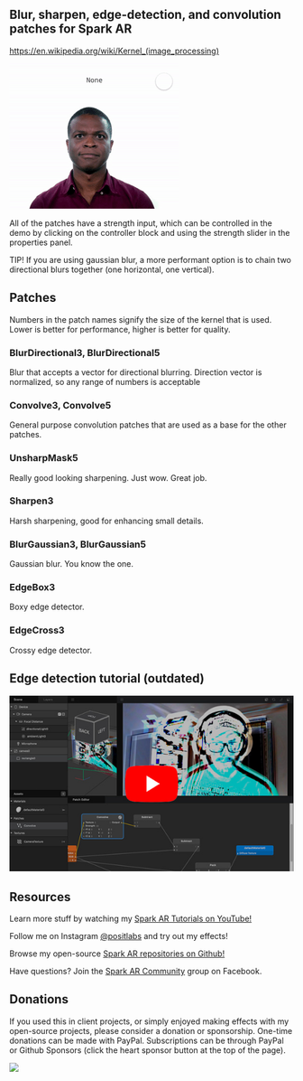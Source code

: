 ## Blur, sharpen, edge-detection, and convolution patches for Spark AR

https://en.wikipedia.org/wiki/Kernel_(image_processing)

![](./demo.gif)

All of the patches have a strength input, which can be controlled in the demo by clicking on the controller block and using the strength slider in the properties panel.

TIP! If you are using gaussian blur, a more performant option is to chain two directional blurs together (one horizontal, one vertical).

## Patches
Numbers in the patch names signify the size of the kernel that is used. Lower is better for performance, higher is better for quality.

### BlurDirectional3, BlurDirectional5
Blur that accepts a vector for directional blurring. Direction vector is normalized, so any range of numbers is acceptable

### Convolve3, Convolve5
General purpose convolution patches that are used as a base for the other patches.

### UnsharpMask5
Really good looking sharpening. Just wow. Great job.

### Sharpen3
Harsh sharpening, good for enhancing small details.

### BlurGaussian3, BlurGaussian5
Gaussian blur. You know the one.

### EdgeBox3
Boxy edge detector.

### EdgeCross3
Crossy edge detector.


## Edge detection tutorial (outdated)

[![tutorial](./tutorial.jpg)](https://www.youtube.com/watch?v=VbFEAbeGmQc)

## Resources

Learn more stuff by watching my [Spark AR Tutorials on YouTube!](https://www.youtube.com/playlist?list=PLAZp2Vi7Gfspzyla4RrCO6BzVzYW7Lnb-)

Follow me on Instagram [@positlabs](https://instagram.com/positlabs) and try out my effects!

Browse my open-source [Spark AR repositories on Github!](https://github.com/search?q=user%3Apositlabs+spark)

Have questions? Join the [Spark AR Community](https://www.facebook.com/groups/SparkARcommunity/) group on Facebook.


## Donations

If you used this in client projects, or simply enjoyed making effects with my open-source projects, please consider a donation or sponsorship. One-time donations can be made with PayPal. Subscriptions can be through PayPal or Github Sponsors (click the heart sponsor button at the top of the page).

[![](https://www.paypalobjects.com/en_US/i/btn/btn_donateCC_LG.gif)](https://www.paypal.com/cgi-bin/webscr?cmd=_s-xclick&hosted_button_id=YGS69CHAE9EQC&source=url)
